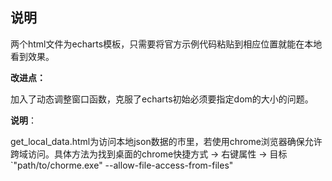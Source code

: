 ## 说明

两个html文件为echarts模板，只需要将官方示例代码粘贴到相应位置就能在本地看到效果。

**改进点：** 

加入了动态调整窗口函数，克服了echarts初始必须要指定dom的大小的问题。

**说明**：

get_local_data.html为访问本地json数据的市里，若使用chrome浏览器确保允许跨域访问。具体方法为找到桌面的chrome快捷方式 -> 右键属性 -> 目标 `"path/to/chorme.exe" --allow-file-access-from-files"


